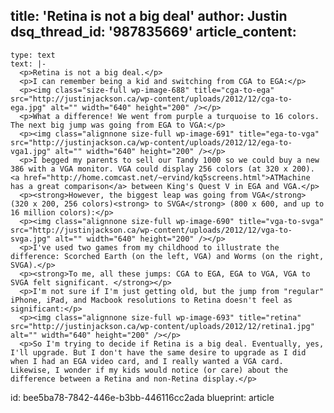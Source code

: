 title: 'Retina is not a big deal'
author: Justin
dsq_thread_id: '987835669'
article_content:
  -
    type: text
    text: |-
      <p>Retina is not a big deal.</p>
      <p>I can remember being a kid and switching from CGA to EGA:</p>
      <p><img class="size-full wp-image-688" title="cga-to-ega" src="http://justinjackson.ca/wp-content/uploads/2012/12/cga-to-ega.jpg" alt="" width="640" height="200" /></p>
      <p>What a difference! We went from purple a turquoise to 16 colors. The next big jump was going from EGA to VGA:</p>
      <p><img class="alignnone size-full wp-image-691" title="ega-to-vga" src="http://justinjackson.ca/wp-content/uploads/2012/12/ega-to-vga1.jpg" alt="" width="640" height="200" /></p>
      <p>I begged my parents to sell our Tandy 1000 so we could buy a new 386 with a VGA monitor. VGA could display 256 colors (at 320 x 200). <a href="http://home.comcast.net/~ervind/kq5screens.html">ATMachine has a great comparison</a> between King's Quest V in EGA and VGA.</p>
      <p><strong>However, the biggest leap was going from VGA</strong> (320 x 200, 256 colors)<strong> to SVGA</strong> (800 x 600, and up to 16 million colors):</p>
      <p><img class="alignnone size-full wp-image-690" title="vga-to-svga" src="http://justinjackson.ca/wp-content/uploads/2012/12/vga-to-svga.jpg" alt="" width="640" height="200" /></p>
      <p>I've used two games from my childhood to illustrate the difference: Scorched Earth (on the left, VGA) and Worms (on the right, SVGA).</p>
      <p><strong>To me, all these jumps: CGA to EGA, EGA to VGA, VGA to SVGA felt significant. </strong></p>
      <p>I'm not sure if I'm just getting old, but the jump from "regular" iPhone, iPad, and Macbook resolutions to Retina doesn't feel as significant:</p>
      <p><img class="alignnone size-full wp-image-693" title="retina" src="http://justinjackson.ca/wp-content/uploads/2012/12/retina1.jpg" alt="" width="640" height="200" /></p>
      <p>So I'm trying to decide if Retina is a big deal. Eventually, yes, I'll upgrade. But I don't have the same desire to upgrade as I did when I had an EGA video card, and I really wanted a VGA card. Likewise, I wonder if my kids would notice (or care) about the difference between a Retina and non-Retina display.</p>
id: bee5ba78-7842-446e-b3bb-446116cc2ada
blueprint: article
